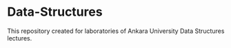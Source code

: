 # Data-Structures
This repository created for laboratories of Ankara University Data Structures lectures.
